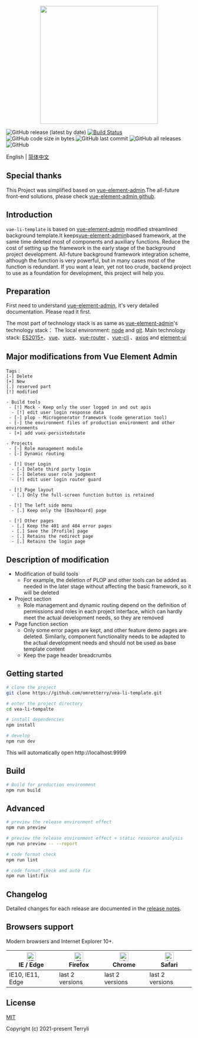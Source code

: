 <p align="center">
  <img width="320" src="https://i.imgur.com/9reJemW.png">
</p>

![GitHub release (latest by date)](https://img.shields.io/github/v/release/omretterry/vea-li-template)
[![Build Status](https://travis-ci.com/omretterry/vea-li-template.svg?branch=master)](https://travis-ci.com/omretterry/vea-li-template)
![GitHub code size in bytes](https://img.shields.io/github/languages/code-size/omretterry/vea-li-template)
![GitHub last commit](https://img.shields.io/github/last-commit/omretterry/vea-li-template)
![GitHub all releases](https://img.shields.io/github/downloads/omretterry/vea-li-template/total)
![GitHub](https://img.shields.io/github/license/omretterry/vea-li-template)

English | [简体中文](./README.zh-CN.md)

## Special thanks

This Project was simplified based on [vue-element-admin](https://panjiachen.github.io/vue-element-admin).The all-future front-end solutions, please check [vue-element-admin github](https://github.com/PanJiaChen/vue-element-admin/).

## Introduction

`vae-li-template` is based on [vue-element-admin](https://panjiachen.github.io/vue-element-admin) modified streamlined background template.It keeps[vue-element-admin](https://panjiachen.github.io/vue-element-admin)based framework, at the same time deleted most of components and auxiliary functions. Reduce the cost of setting up the framework in the early stage of the background project development. All-future background framework integration scheme, although the function is very powerful, but in many cases most of the function is redundant. If you want a lean, yet not too crude, backend project to use as a foundation for development, this project will help you.

## Preparation

First need to understand [vue-element-admin](https://panjiachen.github.io/vue-element-admin), it's very detailed documentation. Please read it first.

The most part of technology stack is as same as [vue-element-admin](https://panjiachen.github.io/vue-element-admin)'s technology stack：
The local environment: [node](http://nodejs.org/) and [git](https://git-scm.com/). Main technology stack: [ES2015+](http://es6.ruanyifeng.com/)、[vue](https://cn.vuejs.org/index.html)、[vuex](https://vuex.vuejs.org/zh-cn/)、[vue-router](https://router.vuejs.org/zh-cn/) 、[vue-cli](https://github.com/vuejs/vue-cli) 、[axios](https://github.com/axios/axios) and [element-ui](https://github.com/ElemeFE/element)

## Major modifications from Vue Element Admin

```
Tags：
[-] Delete
[+] New
[.] reserved part
[!] modified

- Build tools
 - [!] Mock - Keep only the user logged in and out apis
  - [!] edit user login response data
 - [-] plop - Microgenerator framework (code generation tool)
 - [-] the environment files of production environment and other environments
 - [+] add vuex-persistedstate

- Projects
 - [-] Role management module
 - [-] Dynamic routing

 - [!] User Login
  - [-] Delete third party login
  - [-] Deletes user role judgment
  - [!] edit user login router guard

 - [!] Page layout
  - [.] Only the full-screen function button is retained

 - [!] The left side menu
  - [.] Keep only the [Dashboard] page

 - [!] Other pages
  - [.] Keep the 401 and 404 error pages
  - [.] Save the [Profile] page
  - [.] Retains the redirect page
  - [.] Retains the login page
```

## Description of modification

- Modification of build tools
  - For example, the deletion of PLOP and other tools can be added as needed in the later stage without affecting the basic framework, so it will be deleted
- Project section
  - Role management and dynamic routing depend on the definition of permissions and roles in each project interface, which can hardly meet the actual development needs, so they are removed
- Page function section
  - Only some error pages are kept, and other feature demo pages are deleted. Similarly, component functionality needs to be adapted to the actual development needs and should not be used as base template content
  - Keep the page header breadcrumbs

## Getting started

```bash
# clone the project
git clone https://github.com/omretterry/vea-li-template.git

# enter the project directory
cd vea-li-tempalte

# install dependencies
npm install

# develop
npm run dev
```

This will automatically open http://localhost:9999

## Build

```bash
# Build for production environment
npm run build
```

## Advanced

```bash
# preview the release environment effect
npm run preview

# preview the release environment effect + static resource analysis
npm run preview -- --report

# code format check
npm run lint

# code format check and auto fix
npm run lint:fix
```

## Changelog

Detailed changes for each release are documented in the [release notes](https://github.com/omretterry/vea-li-template/releases).

## Browsers support

Modern browsers and Internet Explorer 10+.

| [<img src="https://raw.githubusercontent.com/alrra/browser-logos/master/src/edge/edge_48x48.png" alt="IE / Edge" width="24px" height="24px" />](https://godban.github.io/browsers-support-badges/)</br>IE / Edge | [<img src="https://raw.githubusercontent.com/alrra/browser-logos/master/src/firefox/firefox_48x48.png" alt="Firefox" width="24px" height="24px" />](https://godban.github.io/browsers-support-badges/)</br>Firefox | [<img src="https://raw.githubusercontent.com/alrra/browser-logos/master/src/chrome/chrome_48x48.png" alt="Chrome" width="24px" height="24px" />](https://godban.github.io/browsers-support-badges/)</br>Chrome | [<img src="https://raw.githubusercontent.com/alrra/browser-logos/master/src/safari/safari_48x48.png" alt="Safari" width="24px" height="24px" />](https://godban.github.io/browsers-support-badges/)</br>Safari |
| ---------------------------------------------------------------------------------------------------------------------------------------------------------------------------------------------------------------- | ------------------------------------------------------------------------------------------------------------------------------------------------------------------------------------------------------------------ | -------------------------------------------------------------------------------------------------------------------------------------------------------------------------------------------------------------- | -------------------------------------------------------------------------------------------------------------------------------------------------------------------------------------------------------------- |
| IE10, IE11, Edge                                                                                                                                                                                                 | last 2 versions                                                                                                                                                                                                    | last 2 versions                                                                                                                                                                                                | last 2 versions                                                                                                                                                                                                |

## License

[MIT](https://github.com/omretterry/vea-li-template/blob/master/LICENSE)

Copyright (c) 2021-present Terryli
